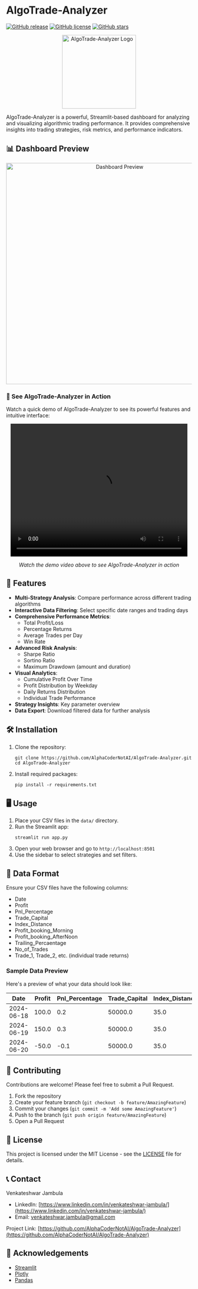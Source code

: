 # AlgoTrade-Analyzer

[![GitHub release](https://img.shields.io/github/release/AlphaCoderNotAI/AlgoTrade-Analyzer.svg)](https://GitHub.com/AlphaCoderNotAI/AlgoTrade-Analyzer/releases/)
[![GitHub license](https://img.shields.io/github/license/AlphaCoderNotAI/AlgoTrade-Analyzer.svg)](https://github.com/AlphaCoderNotAI/AlgoTrade-Analyzer/blob/main/LICENSE)
[![GitHub stars](https://img.shields.io/github/stars/AlphaCoderNotAI/AlgoTrade-Analyzer.svg)](https://GitHub.com/AlphaCoderNotAI/AlgoTrade-Analyzer/stargazers/)

<p align="center">
  <img src="https://github.com/AlphaCoderNotAI/AlgoTrade-Analyzer/assets/173565780/bc84ccee-9535-4c1e-91e5-ff1bd172b582" alt="AlgoTrade-Analyzer Logo" width="200"/>
</p>

AlgoTrade-Analyzer is a powerful, Streamlit-based dashboard for analyzing and visualizing algorithmic trading performance. It provides comprehensive insights into trading strategies, risk metrics, and performance indicators.

## 📊 Dashboard Preview

<p align="center">
  <img src="https://github.com/AlphaCoderNotAI/AlgoTrade-Analyzer/assets/173565780/7faa03f6-a5ca-408d-8084-0a868634cadb" alt="Dashboard Preview" width="600"/>
</p>

### 🎥 See AlgoTrade-Analyzer in Action

Watch a quick demo of AlgoTrade-Analyzer to see its powerful features and intuitive interface:

<p align="center">
  <video src="https://github.com/AlphaCoderNotAI/AlgoTrade-Analyzer/assets/173565780/0a4e59de-bcc8-47cb-a7d1-f8af1d0ba482" width="480" height="360" controls>
    Your browser does not support the video tag.
  </video>
</p>

<p align="center">
  <i>Watch the demo video above to see AlgoTrade-Analyzer in action</i>
</p>

## 🚀 Features

- **Multi-Strategy Analysis**: Compare performance across different trading algorithms
- **Interactive Data Filtering**: Select specific date ranges and trading days
- **Comprehensive Performance Metrics**: 
  - Total Profit/Loss
  - Percentage Returns
  - Average Trades per Day
  - Win Rate
- **Advanced Risk Analysis**:
  - Sharpe Ratio
  - Sortino Ratio
  - Maximum Drawdown (amount and duration)
- **Visual Analytics**:
  - Cumulative Profit Over Time
  - Profit Distribution by Weekday
  - Daily Returns Distribution
  - Individual Trade Performance
- **Strategy Insights**: Key parameter overview
- **Data Export**: Download filtered data for further analysis

## 🛠️ Installation

1. Clone the repository:
   ```
   git clone https://github.com/AlphaCoderNotAI/AlgoTrade-Analyzer.git
   cd AlgoTrade-Analyzer
   ```

2. Install required packages:
   ```
   pip install -r requirements.txt
   ```

## 🖥️ Usage

1. Place your CSV files in the `data/` directory.
2. Run the Streamlit app:
   ```
   streamlit run app.py
   ```
3. Open your web browser and go to `http://localhost:8501`
4. Use the sidebar to select strategies and set filters.

## 📁 Data Format

Ensure your CSV files have the following columns:
- Date
- Profit
- Pnl_Percentage
- Trade_Capital
- Index_Distance
- Profit_booking_Morning
- Profit_booking_AfterNoon
- Trailing_Percaentage
- No_of_Trades
- Trade_1, Trade_2, etc. (individual trade returns)

### Sample Data Preview

Here's a preview of what your data should look like:

| Date       | Profit  | Pnl_Percentage | Trade_Capital | Index_Distance | Profit_booking_Morning | Profit_booking_AfterNoon | Trailing_Percaentage | No_of_Trades | Trade_1 | Trade_2 |
|------------|---------|----------------|---------------|----------------|------------------------|---------------------------|----------------------|--------------|---------|---------|
| 2024-06-18 | 100.0   | 0.2            | 50000.0       | 35.0           | 25                     |                           | 30                   | 1            | 0.2     |         |
| 2024-06-19 | 150.0   | 0.3            | 50000.0       | 35.0           | 25                     |                           | 30                   | 1            | 0.3     |         |
| 2024-06-20 | -50.0   | -0.1           | 50000.0       | 35.0           | 25                     |                           | 30                   | 1            | -0.1    |         |

## 🤝 Contributing

Contributions are welcome! Please feel free to submit a Pull Request.

1. Fork the repository
2. Create your feature branch (`git checkout -b feature/AmazingFeature`)
3. Commit your changes (`git commit -m 'Add some AmazingFeature'`)
4. Push to the branch (`git push origin feature/AmazingFeature`)
5. Open a Pull Request

## 📜 License

This project is licensed under the MIT License - see the [LICENSE](LICENSE) file for details.

## 📞 Contact

Venkateshwar Jambula
- LinkedIn: [https://www.linkedin.com/in/venkateshwar-jambula/](https://www.linkedin.com/in/venkateshwar-jambula/)
- Email: venkateshwar.jambula@gmail.com

Project Link: [https://github.com/AlphaCoderNotAI/AlgoTrade-Analyzer](https://github.com/AlphaCoderNotAI/AlgoTrade-Analyzer)

## 🙏 Acknowledgements

- [Streamlit](https://streamlit.io/)
- [Plotly](https://plotly.com/)
- [Pandas](https://pandas.pydata.org/)
